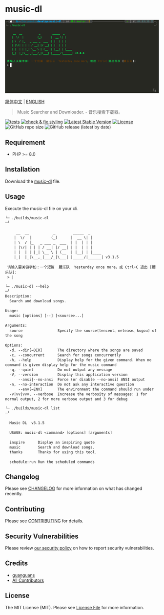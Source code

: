 # music-dl

<p align="center"><img src="resources/usage.gif" alt="usage" title="usage"></p>

[简体中文](README-zh_CN.md) | [ENGLISH](README.md)

> Music Searcher and Downloader. - 音乐搜索下载器。

[![tests](https://github.com/guanguans/music-dl/workflows/tests/badge.svg)](https://github.com/guanguans/music-dl/actions)
[![check & fix styling](https://github.com/guanguans/music-dl/actions/workflows/php-cs-fixer.yml/badge.svg)](https://github.com/guanguans/music-dl/actions)
[![Latest Stable Version](https://poser.pugx.org/guanguans/music-dl/v)](//packagist.org/packages/guanguans/music-dl)
[![License](https://poser.pugx.org/guanguans/music-dl/license)](//packagist.org/packages/guanguans/music-dl)
![GitHub repo size](https://img.shields.io/github/repo-size/guanguans/music-dl)
![GitHub release (latest by date)](https://img.shields.io/github/v/release/guanguans/music-dl)

## Requirement

* PHP >= 8.0

## Installation

Download the [music-dl](https://github.com/guanguans/music-dl/blob/master/builds/music-dl) file.

## Usage

Execute the music-dl file on your cli.

```shell
╰─ ./builds/music-dl                                                              ─╯

     __  __           _        _____  _      
    |  \/  |         (_)      |  __ \| |     
    | \  / |_   _ ___ _  ___  | |  | | |     
    | |\/| | | | / __| |/ __| | |  | | |     
    | |  | | |_| \__ \ | (__  | |__| | |____ 
    |_|  |_|\__,_|___/_|\___| |_____/|______| v3.1.5

 请输入要关键字如：一个短篇  腰乐队  Yesterday once more，或 Ctrl+C 退出 [腰乐队]:
 > |
```

```shell
╰─ ./music-dl --help                                                                                                   ─╯
Description:
  Search and download songs.

Usage:
  music [options] [--] [<source>...]

Arguments:
  source                Specify the source(tencent、netease、kugou) of the song

Options:
  -d, --dir[=DIR]       The directory where the songs are saved
  -c, --concurrent      Search for songs concurrently
  -h, --help            Display help for the given command. When no command is given display help for the music command
  -q, --quiet           Do not output any message
  -V, --version         Display this application version
      --ansi|--no-ansi  Force (or disable --no-ansi) ANSI output
  -n, --no-interaction  Do not ask any interactive question
      --env[=ENV]       The environment the command should run under
  -v|vv|vvv, --verbose  Increase the verbosity of messages: 1 for normal output, 2 for more verbose output and 3 for debug
```

```shell
╰─ ./builds/music-dl list                                                         ─╯

  Music DL  v3.1.5

  USAGE: music-dl <command> [options] [arguments]

  inspire      Display an inspiring quote
  music        Search and download songs.
  thanks       Thanks for using this tool.

  schedule:run Run the scheduled commands
```

## Changelog

Please see [CHANGELOG](CHANGELOG.md) for more information on what has changed recently.

## Contributing

Please see [CONTRIBUTING](.github/CONTRIBUTING.md) for details.

## Security Vulnerabilities

Please review [our security policy](../../security/policy) on how to report security vulnerabilities.

## Credits

* [guanguans](https://github.com/guanguans)
* [All Contributors](../../contributors)

## License

The MIT License (MIT). Please see [License File](LICENSE) for more information.
